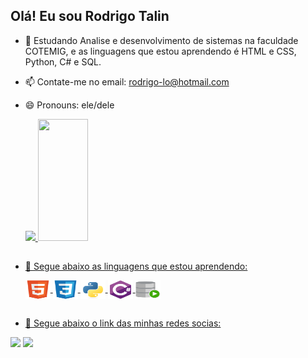 ## Olá! Eu sou Rodrigo Talin

- 🌱 Estudando Analise e desenvolvimento de sistemas na faculdade COTEMIG, e as linguagens que estou aprendendo é HTML e CSS, Python, C# e SQL.
- 📫 Contate-me no email: rodrigo-lo@hotmail.com
- 😄 Pronouns: ele/dele

  <div> 
    <a href= "https://github.com/RodrigoTalin">
    <img heigh = "180cm" src="https://github-readme-stats.vercel.app/api?username=RodrigoTalin&show_icons=true&theme=dark">
    <img width="41%" height="195px" src="https://github-readme-stats.vercel.app/api/top-langs/?username=RodrigoTalin&layout=compact&hide_border=true&title_color=00bfbf&text_color=00bfbf&bg_color=0d1117" />
  </div>

##

- 📖 Segue abaixo as linguagens que estou aprendendo:

  <div>
    <img align="center" alt="Rodrigo-HTML" height="30" width="40" src="https://raw.githubusercontent.com/devicons/devicon/master/icons/html5/html5-original.svg">
    <img align="center" alt="Rodrigo-CSS" height="30" width="40" src="https://raw.githubusercontent.com/devicons/devicon/master/icons/css3/css3-original.svg">
    <img align="center" alt="Rodrigo-Python" height="30" width="40" src="https://raw.githubusercontent.com/devicons/devicon/master/icons/python/python-original.svg">
    <img align="center" alt="Rodrigo-Csharp" height="30" width="40" src="https://raw.githubusercontent.com/devicons/devicon/master/icons/csharp/csharp-original.svg">
    <img align="center" alt="Rodrigo-SQL" height="30" width="40" src="https://raw.githubusercontent.com/devicons/devicon/master/icons/sqldeveloper/sqldeveloper-original.svg">
          
  </div>

  ##

- 📱 Segue abaixo o link das minhas redes socias:

<div>
  <a href="https://instagram.com/rodrigotalin" target="_blank"><img src="https://img.shields.io/badge/-Instagram-%23E4405F?style=for-the-badge&logo=instagram&logoColor=white" target="_blank"></a>
  <a href="https://www.linkedin.com/in/rodrigoalef" target="_blank"><img src="https://img.shields.io/badge/-LinkedIn-%230077B5?style=for-the-badge&logo=linkedin&logoColor=white" target="_blank"></a>
</div>
